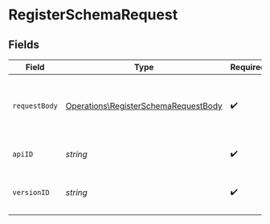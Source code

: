 # RegisterSchemaRequest


## Fields

| Field                                                                                        | Type                                                                                         | Required                                                                                     | Description                                                                                  |
| -------------------------------------------------------------------------------------------- | -------------------------------------------------------------------------------------------- | -------------------------------------------------------------------------------------------- | -------------------------------------------------------------------------------------------- |
| `requestBody`                                                                                | [Operations\RegisterSchemaRequestBody](../../Models/Operations/RegisterSchemaRequestBody.md) | :heavy_check_mark:                                                                           | The schema file to upload provided as a multipart/form-data file segment.                    |
| `apiID`                                                                                      | *string*                                                                                     | :heavy_check_mark:                                                                           | The ID of the Api to get the schema for.                                                     |
| `versionID`                                                                                  | *string*                                                                                     | :heavy_check_mark:                                                                           | The version ID of the Api to delete metadata for.                                            |